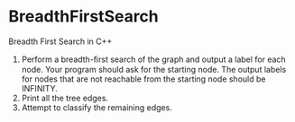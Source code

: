 BreadthFirstSearch
==================

Breadth First Search in C++

1. Perform a breadth-ﬁrst search of the graph and output a label for each node. Your program should ask
for the starting node. The output labels for nodes that are not reachable from the starting node should
be INFINITY.
2. Print all the tree edges.
3. Attempt to classify the remaining edges.
